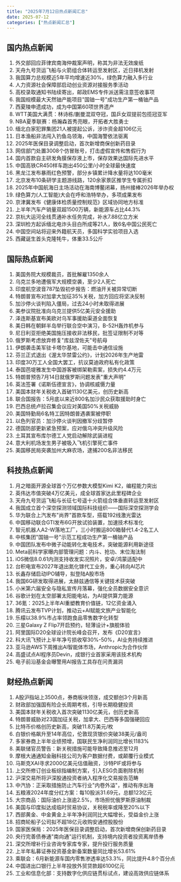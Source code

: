 ```yaml
---
title: "2025年7月12日热点新闻汇总"
date: 2025-07-12
categories: ["热点新闻汇总"]
---
```


## 国内热点新闻

1. 外交部回应菲律宾南海仲裁案声明，称其为非法无效废纸
2. 天舟九号货运飞船与火箭组合体转运至发射区，近日择机发射
3. 我国算力总规模近5年平均增速近30%，绿色算力融入多行业
4. 人力资源社会保障部启动创业资源对接服务季活动
5. 高校录取通知书陆续寄出，邮政EMS专件派送需注意签收事项
6. 我国规模最大天然铀产能项目"国铀一号"成功生产第一桶铀产品
7. 西夏陵申遗成功，成为中国第60项世界遗产
8. WTT美国大满贯：林诗栋/蒯曼混双夺冠，国乒女双提前包揽冠亚军
9. NBA夏季联赛：杨瀚森首秀亮眼，开拓者大胜勇士
10. 缅北白家犯罪集团21人被提起公诉，涉诈资金超106亿元
11. 日本渔船非法闯入钓鱼岛领海，中国海警依法驱离
12. 2025年医保目录调整启动，首次新增商保创新药目录
13. 网信部门处置3008个仿冒账号，打击虚假宣传和售假行为
14. 国内首款自主研发角膜保存液上市，保存效果达国际先进水平
15. 中国高铁CR450样车跑出450公里/小时全球最快速度
16. 黑龙江发布暴雨红色预警，部分乡镇累计降水量将达100毫米
17. 北京发布10条研学主题游线路，120余家景区推学生专属折扣
18. 2025年中国航海日主场活动在海南博鳌闭幕，扬州接棒2026年举办权
19. 绿色算力(人工智能)大会在呼和浩特举办，多项成果发布
20. 京津冀发布《健康体检质量控制规范》区域协同地方标准
21. 上半年汽车产销量双超1500万辆，新能源车占比44.3%
22. 京杭大运河全线贯通补水任务完成，补水7.88亿立方米
23. 深圳检方起诉缅北电诈头目白所成等21人，致6名中国公民死亡
24. 中国空间站将迎来外籍航天员，多国科学实验项目入选
25. 西藏诞生首头克隆牦牛，体重33.5公斤

## 国际热点新闻

1. 美国务院大规模裁员，首批解雇1350余人
2. 乌克兰多地遭俄军大规模空袭，至少2人死亡
3. 印度航空波音787坠毁初步报告：燃油开关被异常切断
4. 特朗普宣布对加拿大加征35%关税，加方回应将坚决反制
5. 加沙停火谈判陷入僵局，过去24小时未取得进展
6. 美参议院批准向乌克兰提供5亿美元安全援助
7. 泽连斯基宣布美欧对乌军事援助渠道全面恢复
8. 美日韩在朝鲜半岛举行联合空中演习，B-52H轰炸机参与
9. 尼日利亚拒绝美国施压接收非法移民，批签证限制不对等
10. 俄罗斯考虑放弃修复"库兹涅佐夫"号航母
11. 伊朗袭击美军驻卡塔尔基地，可能击中通信设施
12. 芬兰正式退出《渥太华禁雷公约》，计划2026年生产地雷
13. 印度30万工人全国大罢工，抗议莫迪政府私有化政策
14. 泰国芭堤雅发生中国游客被绑架勒索案，损失约4.4万元
15. 特朗普预告7月14日就俄罗斯问题发表"重大声明"
16. 英法签署《诺斯伍德宣言》，协调核威慑力量
17. 美国本财年关税收入首破1130亿美元，创历史新高
18. 联合国报告：5月底以来近800名加沙民众获取援助时身亡
19. 巴西总统卢拉召集会议应对美国50%关税威胁
20. 美国特勤局6名特工因特朗普遇袭案被停职
21. 以色列官员：加沙停火谈判因撤军分歧暂停
22. 德国防部更新紧急预案，应对俄乌冲突升级风险
23. 土耳其宣布库尔德工人党启动解除武装进程
24. 意大利机场发生男子被吸入飞机引擎死亡事件
25. 美国移民局突袭加州大麻农场，逮捕200名非法移民

## 科技热点新闻

1. 月之暗面开源全球首个万亿参数大模型Kimi K2，编程能力突出
2. 英伟达市值突破4万亿美元，成全球首家达此里程碑企业
3. 天舟九号货运飞船与长征七号遥十火箭组合体垂直转运至发射区
4. 我国成立首个深空探测领域国际科技组织——国际深空探测学会
5. 华为联合上汽发布"尚界"首款车型，搭载192线激光雷达
6. 中国移动联合GTI发布6G开放试验装置，加速技术标准化
7. 智元机器人A2-W落地工厂，三小时搬运800箱替代1.4-2名工人
8. 中核集团"国铀一号"示范工程成功生产第一桶铀产品
9. 中国团队发布中微子动能转化发电技术，突破能源利用新途径
10. Meta前科学家曝内部管理问题：内斗、抢功、末位淘汰制
11. iOS微信8.0.61内测支持收发实况照片，安卓/鸿蒙适配中
12. 台积电宣布2027年退出氮化镓代工业务，重心转向AI芯片
13. 长鑫存储启动IPO辅导，拟登陆A股市场
14. 我国6G研发取得进展，太赫兹通信等关键技术获突破
15. 小米第六届安全与隐私宣传月落幕，强化全员数据安全意识
16. 谷歌计划在太空部署太阳能电站，为AI提供算力能源
17. 36氪：2025上半年AI重塑教育价值链，12亿资金涌入
18. 腾讯云发布TVP计划，推动云+AI赋能文旅产业智能化
19. 乐檬以38.9%市占率领跑食品零售数字化转型
20. 三星Galaxy Z Flip7开启预约，轻薄设计+旗舰体验
21. 阿里国际D20全球设计院长峰会召开，发布《D20宣言》
22. 科大讯飞预计上半年净亏损收窄30%-50%，AI业务持续推进
23. 亚马逊AWS下周推出AI智能体市场，Anthropic为合作伙伴
24. 高盛试点AI程序员Devin，成银行业首家采用该技术机构
25. 电子前沿基金会曝警用AI报告工具存在问责漏洞

## 财经热点新闻

1. A股沪指站上3500点，券商板块领涨，成交额创3个月新高
2. 财政部加强国有险企长周期考核，引导长期稳健投资
3. 美国本财年关税收入首次突破1130亿美元，创历史新高
4. 特朗普威胁对23国加征关税，加拿大、巴西等多国强硬回应
5. 比特币价格创历史新高，突破11.8万美元/枚
6. 白银价格飙升至14年高位，伦敦现货银价突破38美元/盎司
7. 多家券商上半年业绩预增，国联民生净利润同比增长1183%
8. 美联储官员警告：新关税措施可能导致降息推迟至12月
9. 摩根大通通知金融科技公司为客户数据付费，或颠覆行业模式
10. 马斯克XAI寻求2000亿美元估值融资，沙特PIF或将参与
11. 上交所修订创业板综指编制方案，引入ESG负面剔除机制
12. 沪深交易所将沪深股通投资者纳入程序化交易报告范畴
13. 中汽协：正采取措施防止汽车行业"内卷外溢"，推动有序出海
14. 五粮液2024年度分红方案：每10股派31.69元，总额123亿元
15. 大宗商品：国际油价上涨逾2.5%，市场担忧俄罗斯原油制裁
16. 美国与印度拟达成临时贸易协议，关税税率或降至20%以下
17. 西部黄金、中金黄金上半年净利润同比大幅增长，受益金价上涨
18. 招商轮船子公司拟不超18亿元收购安通控股股份
19. 国家医保局：2025年医保目录调整启动，首次新增商保创新药目录
20. 央行完善债券通"南向通"运行机制，支持境内投资者投资离岸债券
21. 深交所增补行业咨询专家库专家，提升投行服务质量
22. 上半年私募证券投资基金新备案数量同比增长53.61%
23. 乘联会：6月新能源车国内零售渗透率达53.3%，同比提升4.8个百分点
24. 中国进出口银行上半年投放外贸贷款超6100亿元
25. 工业和信息化部：支持数字化供应链贯标试点，建设高效供应链体系